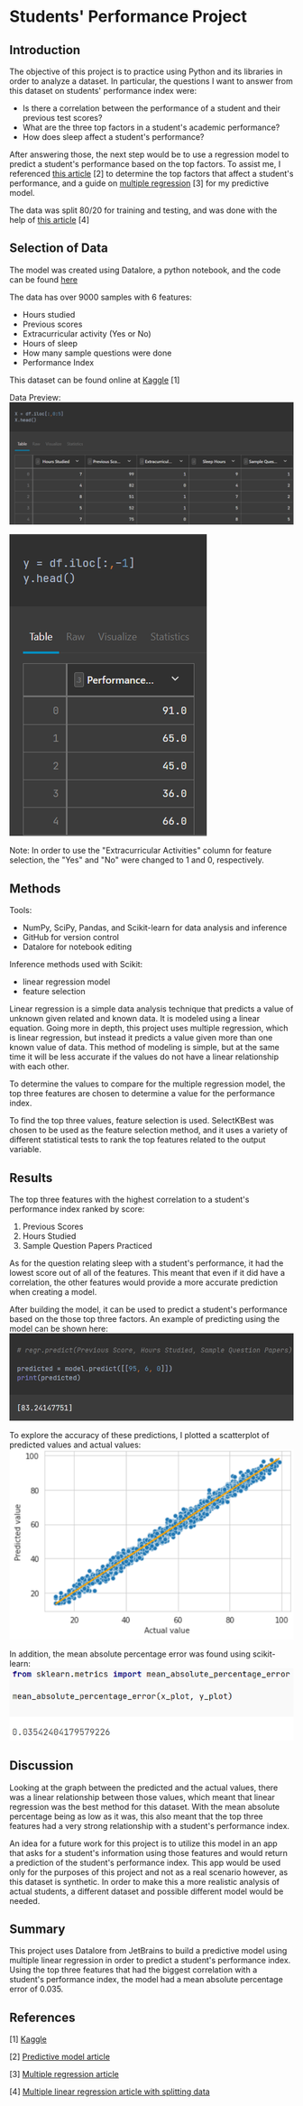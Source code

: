 # Students' Performance Project
## Introduction
The objective of this project is to practice using Python and its libraries in order to analyze a dataset. In particular, the questions I want to answer from this dataset on students' performance index were:
- Is there a correlation between the performance of a student and their previous test scores?
- What are the three top factors in a student's academic performance?
- How does sleep affect a student's performance?

After answering those, the next step would be to use a regression model to predict a student's performance based on the top factors. To assist me, I referenced [this article](https://365datascience.com/tutorials/python-tutorials/predictive-model-python/) [2] to determine the top factors that affect a student's performance, and a guide on [multiple regression](https://www.w3schools.com/python/python_ml_multiple_regression.asp) [3] for my predictive model.

The data was split 80/20 for training and testing, and was done with the help of [this article](https://medium.com/machine-learning-with-python/multiple-linear-regression-implementation-in-python-2de9b303fc0c) [4]

## Selection of Data
The model was created using Datalore, a python notebook, and the code can be found [here](codes/student_performance.ipynb)

The data has over 9000 samples with 6 features:
- Hours studied
- Previous scores
- Extracurricular activity (Yes or No)
- Hours of sleep
- How many sample questions were done
- Performance Index

This dataset can be found online at [Kaggle](https://www.kaggle.com/datasets/nikhil7280/student-performance-multiple-linear-regression) [1]

Data Preview: 
![X](graphs/X.png) 

![y](graphs/y.png)

Note: In order to use the "Extracurricular Activities" column for feature selection, the "Yes" and "No" were changed to 1 and 0, respectively.

## Methods
Tools:
- NumPy, SciPy, Pandas, and Scikit-learn for data analysis and inference
- GitHub for version control
- Datalore for notebook editing

Inference methods used with Scikit:
- linear regression model
- feature selection

Linear regression is a simple data analysis technique that predicts a value of unknown given related and known data. It is modeled using a linear equation. Going more in depth, this project uses multiple regression, which is linear regression, but instead it predicts a value given more than one known value of data. This method of modeling is simple, but at the same time it will be less accurate if the values do not have a linear relationship with each other.

To determine the values to compare for the multiple regression model, the top three features are chosen to determine a value for the performance index.

To find the top three values, feature selection is used. SelectKBest was chosen to be used as the feature selection method, and it uses a variety of different statistical tests to rank the top features related to the output variable.

## Results

The top three features with the highest correlation to a student's performance index ranked by score:
1. Previous Scores
2. Hours Studied
3. Sample Question Papers Practiced

As for the question relating sleep with a student's performance, it had the lowest score out of all of the features. This meant that even if it did have a correlation, the other features would provide a more accurate prediction when creating a model. 

After building the model, it can be used to predict a student's performance based on the those top three factors. An example of predicting using the model can be shown here: ![Prediction](graphs/prediction.png)

To explore the accuracy of these predictions, I plotted a scatterplot of predicted values and actual values: ![Graph](graphs/plot.png)

In addition, the mean absolute percentage error was found using scikit-learn: ![mape](graphs/mape.png)

## Discussion

Looking at the graph between the predicted and the actual values, there was a linear relationship  between those values, which meant that linear regression was the best method for this dataset. With the mean absolute percentage being as low as it was, this also meant that the top three features had a very strong relationship with a student's performance index. 

An idea for a future work for this project is to utilize this model in an app that asks for a student's information using those features and would return a prediction of the student's performance index. This app would be used only for the purposes of this project and not as a real scenario however, as this dataset is synthetic. In order to make this a more realistic analysis of actual students, a different dataset and possible different model would be needed.

## Summary

This project uses Datalore from JetBrains to build a predictive model using multiple linear regression in order to predict a student's performance index. Using the top three features that had the biggest correlation with a student's performance index, the model had a mean absolute percentage error of 0.035.

## References

[1] [Kaggle](https://www.kaggle.com/datasets/nikhil7280/student-performance-multiple-linear-regression)

[2] [Predictive model article](https://365datascience.com/tutorials/python-tutorials/predictive-model-python/)

[3] [Multiple regression article](https://www.w3schools.com/python/python_ml_multiple_regression.asp)

[4] [Multiple linear regression article with splitting data](https://medium.com/machine-learning-with-python/multiple-linear-regression-implementation-in-python-2de9b303fc0c)
